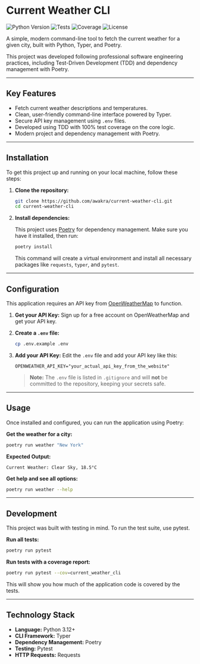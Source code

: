 # Current Weather CLI

![Python Version](https://img.shields.io/badge/python-3.12+-blue.svg)
![Tests](https://img.shields.io/badge/tests-passing-brightgreen.svg)
![Coverage](https://img.shields.io/badge/coverage-100%25-brightgreen.svg)
![License](https://img.shields.io/badge/license-MIT-orange.svg)

A simple, modern command-line tool to fetch the current weather for a given city, built with Python, Typer, and Poetry.

This project was developed following professional software engineering practices, including Test-Driven Development (TDD) and dependency management with Poetry.

---

## Key Features

* Fetch current weather descriptions and temperatures.
* Clean, user-friendly command-line interface powered by Typer.
* Secure API key management using `.env` files.
* Developed using TDD with 100% test coverage on the core logic.
* Modern project and dependency management with Poetry.

---

## Installation

To get this project up and running on your local machine, follow these steps:

1. **Clone the repository:**

   ```bash
   git clone https://github.com/awakra/current-weather-cli.git
   cd current-weather-cli
   ```

2. **Install dependencies:**

   This project uses [Poetry](https://python-poetry.org/) for dependency management. Make sure you have it installed, then run:

   ```bash
   poetry install
   ```

   This command will create a virtual environment and install all necessary packages like `requests`, `typer`, and `pytest`.

---

## Configuration

This application requires an API key from [OpenWeatherMap](https://openweathermap.org/api) to function.

1. **Get your API Key:**
   Sign up for a free account on OpenWeatherMap and get your API key.

2. **Create a `.env` file:**

   ```bash
   cp .env.example .env
   ```

3. **Add your API Key:**
   Edit the `.env` file and add your API key like this:

   ```
   OPENWEATHER_API_KEY="your_actual_api_key_from_the_website"
   ```

   > **Note:** The `.env` file is listed in `.gitignore` and will **not** be committed to the repository, keeping your secrets safe.

---

## Usage

Once installed and configured, you can run the application using Poetry:

**Get the weather for a city:**

```bash
poetry run weather "New York"
```

**Expected Output:**

```
Current Weather: Clear Sky, 18.5°C
```

**Get help and see all options:**

```bash
poetry run weather --help
```

---

## Development

This project was built with testing in mind. To run the test suite, use pytest.

**Run all tests:**

```bash
poetry run pytest
```

**Run tests with a coverage report:**

```bash
poetry run pytest --cov=current_weather_cli
```

This will show you how much of the application code is covered by the tests.

---

## Technology Stack

* **Language:** Python 3.12+
* **CLI Framework:** Typer
* **Dependency Management:** Poetry
* **Testing:** Pytest
* **HTTP Requests:** Requests
